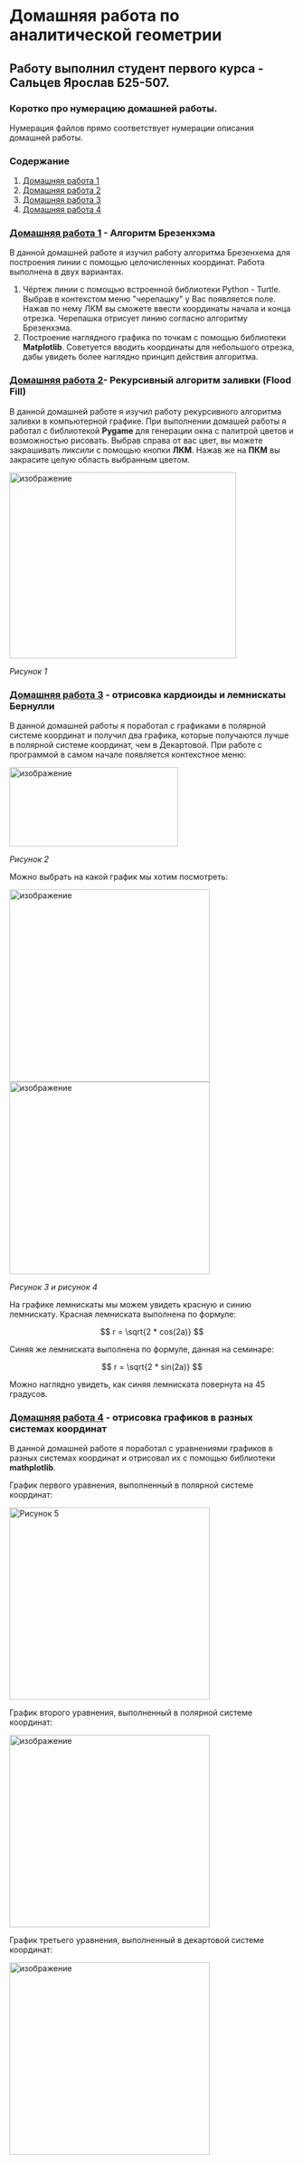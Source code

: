 # Домашняя работа по аналитической геометрии
## **Работу выполнил студент первого курса - Сальцев Ярослав Б25-507.**

### Коротко про нумерацию домашней работы.
Нумерация файлов прямо соответствует нумерации описания домашней работы.

### Содержание
1) [Домашняя работа 1](#домашняя-работа-1---алгоритм-брезенхэма)
2) [Домашняя работа 2](#домашняя-работа-2--рекурсивный-алгоритм-заливки-flood-fill)
3) [Домашняя работа 3](#домашняя-работа-3---отрисовка-кардиоиды-и-лемнискаты-бернулли)
4) [Домашняя работа 4](#домашняя-работа-4---отрисовка-графиков-в-разных-системах-координат)

### [Домашняя работа 1](https://github.com/Krastti/Homework/blob/main/Homework%201.py) - Алгоритм Брезенхэма
В данной домашней работе я изучил работу алгоритма Брезенхема для построения линии с помощью целочисленных координат. Работа выполнена в двух вариантах.
1) Чёртеж линии с помощью встроенной библиотеки Python - Turtle. Выбрав в контекстом меню "черепашку" у Вас появляется поле. Нажав по нему ЛКМ вы сможете ввести координаты начала и конца отрезка. Черепашка отрисует линию согласно алгоритму Брезенхэма.
2) Построение наглядного графика по точкам с помощью библиотеки **Matplotlib**. Советуется вводить координаты для небольшого отрезка, дабы увидеть более наглядно принцип действия алгоритма. 

### [Домашняя работа 2](https://github.com/Krastti/Homework/blob/main/Homework%202.py)- Рекурсивный алгоритм заливки (**Flood Fill**)
В данной домашней работе я изучил работу рекурсивного алгоритма заливки в компьютерной графике. При выполнении домашей работы я работал с библиотекой **Pygame** для генерации окна с палитрой цветов и возможностью рисовать. Выбрав справа от вас цвет, вы можете закрашивать *пиксили* с помощью кнопки **ЛКМ**. Нажав же на **ПКМ** вы закрасите целую область выбранным цветом. 

<img width="401" height="329" alt="изображение" src="https://github.com/user-attachments/assets/8247fc01-e0ac-492d-badd-cc37a19f3de7" />

*Рисунок 1*

### [Домашняя работа 3](https://github.com/Krastti/Homework/blob/main/Homework%203.py) - отрисовка кардиоиды и лемнискаты Бернулли
В данной домашней работы я поработал с графиками в полярной системе координат и получил два графика, которые получаются лучше в полярной системе координат, чем в Декартовой.
При работе с программой в самом начале появляется контекстное меню:

<img width="298" height="140" alt="изображение" src="https://github.com/user-attachments/assets/920d8242-95cd-4ee9-bdf7-0161da02380c" />

*Рисунок 2*

Можно выбрать на какой график мы хотим посмотреть:

<img width="354" height="340" alt="изображение" src="https://github.com/user-attachments/assets/a7093b35-76f9-44c3-9f2d-b2eec5805564" /> <img width="354" height="340" alt="изображение" src="https://github.com/user-attachments/assets/3cd5593a-6572-4e83-8718-363c9b53fee9" />

*Рисунок 3 и рисунок 4*

На графике лемнискаты мы можем увидеть красную и синию лемнискату. Красная лемниската выполнена по формуле:

$$ 
r = \sqrt{2 * cos(2a)} 
$$

Синяя же лемниската выполнена по формуле, данная на семинаре:

$$
r = \sqrt{2 * sin(2a)}
$$

Можно наглядно увидеть, как синяя лемниската повернута на 45 градусов.

### [Домашняя работа 4](https://github.com/Krastti/Homework/blob/main/Homework%204.py) - отрисовка графиков в разных системах координат
В данной домашней работе я поработал с уравнениями графиков в разных системах координат и отрисовал их с помощью библиотеки **mathplotlib**.

График первого уравнения, выполненный в полярной системе координат:

<img width="354" height="340" alt="Рисунок 5" src="https://github.com/user-attachments/assets/c3e4decf-34bc-4c5c-91cc-9cf1e3e1ef61" />

График второго уравнения, выполненный в полярной системе координат:

<img width="354" height="340" alt="изображение" src="https://github.com/user-attachments/assets/cd2e920a-d999-4364-b6f1-34d1d1e1bcc9" />

График третьего уравнения, выполненный в декартовой системе координат:

<img width="354" height="340" alt="изображение" src="https://github.com/user-attachments/assets/1666b089-6e21-4815-9e98-23d789724be0" />
